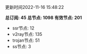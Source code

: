 更新时间2022-11-16 15:48:22

**总订阅: 45**
**总节点: 1098**
**有效节点: 201**
- ssr节点: 12
- v2ray节点: 135
- trojan节点: 51
- ss节点: 3
